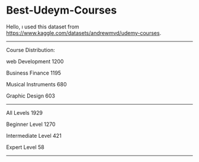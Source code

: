 # Best-Udeym-Courses
Hello, ı used this dataset from https://www.kaggle.com/datasets/andrewmvd/udemy-courses.

**************************************************************************************************************************
Course Distribution:

web Development        1200

Business Finance       1195

Musical Instruments     680

Graphic Design          603

--------------------------------

All Levels            1929

Beginner Level        1270

Intermediate Level     421

Expert Level            58

--------------------------------


